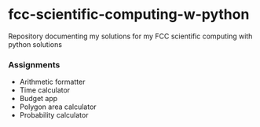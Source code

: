 # fcc-scientific-computing-w-python
Repository documenting my solutions for my FCC scientific computing with python solutions      


### Assignments
- Arithmetic formatter
- Time calculator
- Budget app
- Polygon area calculator
- Probability calculator

